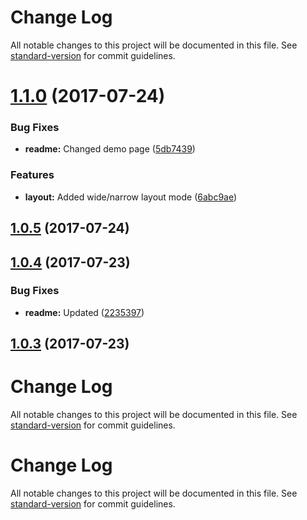 # Change Log

All notable changes to this project will be documented in this file. See [standard-version](https://github.com/conventional-changelog/standard-version) for commit guidelines.

<a name="1.1.0"></a>
# [1.1.0](https://github.com/krzysztofsaja/angular-weather-widget/compare/v1.0.5...v1.1.0) (2017-07-24)


### Bug Fixes

* **readme:** Changed demo page ([5db7439](https://github.com/krzysztofsaja/angular-weather-widget/commit/5db7439))


### Features

* **layout:** Added wide/narrow layout mode ([6abc9ae](https://github.com/krzysztofsaja/angular-weather-widget/commit/6abc9ae))



<a name="1.0.5"></a>
## [1.0.5](https://github.com/krzysztofsaja/angular-weather-widget/compare/v1.0.4...v1.0.5) (2017-07-24)



<a name="1.0.4"></a>
## [1.0.4](https://github.com/krzysztofsaja/angular-weather-widget/compare/v1.0.3...v1.0.4) (2017-07-23)


### Bug Fixes

* **readme:** Updated ([2235397](https://github.com/krzysztofsaja/angular-weather-widget/commit/2235397))



<a name="1.0.3"></a>
## [1.0.3](https://github.com/krzysztofsaja/angular-weather-widget/compare/v1.0.2...v1.0.3) (2017-07-23)



# Change Log

All notable changes to this project will be documented in this file. See [standard-version](https://github.com/conventional-changelog/standard-version) for commit guidelines.

# Change Log

All notable changes to this project will be documented in this file. See [standard-version](https://github.com/conventional-changelog/standard-version) for commit guidelines.
